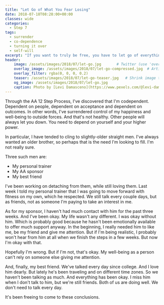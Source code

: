 ```yaml
---
title: "Let Go of What You Fear Losing"
date: 2018-07-18T08:28:00+00:00
classes: wide
categories:
  - Step 7
tags:
  - surrender
  - co-dependence
  - turning it over
  - self-will
excerpt: "If you want to truly be free, you have to let go of everything you fear losing."
header:
    image: /assets/images/2018/07/let-go.jpg       # Twitter (use 'overlay_image')
    overlay_image: /assets/images/2018/07/let-go-compressed.jpg  # Article header at 2048x768
    overlay_filter: rgba(0, 0, 0, 0.2)
    teaser: /assets/images/2018/07/let-go-teaser.jpg   # Shrink image to 575x216
    og_image: /assets/images/2018/07/let-go.jpg
    caption: Photo by [Levi Damasceno](https://www.pexels.com/@levi-damasceno-169031) from Pexels
---
```


Through the AA 12 Step Process, I've discovered that I'm codependent. Dependent on people, dependent on acceptance and dependent on outcomes. In other words, I've surrendered control of my happiness and well-being to outside forces. And that's not healthy. Other people will always let you down. You need to depend on yourself and your higher power.

In particular, I have tended to cling to slightly-older straight men. I've always wanted an older brother, so perhaps that is the need I'm looking to fill. I'm not really sure.

Three such men are:
- My personal trainer
- My AA sponsor
- My best friend

I've been working on detaching from them, while still loving them. Last week I told my personal trainer that I was going to move forward with fitness on my own, which he respected. We still talk every couple days, but as friends, not as someone I'm paying to take an interest in me.

As for my sponsor, I haven't had much contact with him for the past three weeks. And I've been okay. My life wasn't any different. I was okay without him. Which is probably good because he hasn't been emotionally available to offer much support anyway. In the beginning, I really needed him to like me, be my friend and give me attention. But if I'm being realistic, I probably won't hear from him at all when we finish the steps in a few weeks. But now I'm okay with that.

Hopefully I'm wrong. But if I'm not, that's okay. My well-being as a person can't rely on someone else giving me attention.

And, finally, my best friend. We've talked every day since college. And I love him dearly. But lately he's been traveling and on different time zones. So we haven't been talking as much. And everything has been okay. I miss him when I don't talk to him, but we're still friends. Both of us are doing well. We don't need to talk every day.

It's been freeing to come to these conclusions.